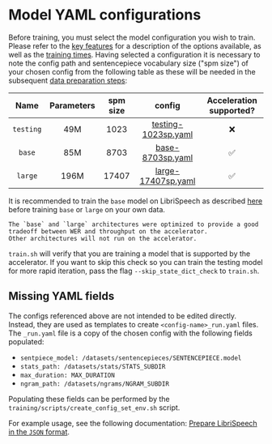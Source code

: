 # Model YAML configurations

Before training, you must select the model configuration you wish to train.
Please refer to the [key features](../key_features.md#model-configurations) for a description of the options available,
as well as the [training times](training_times.md).
Having selected a configuration it is necessary to note the config path and sentencepiece vocabulary size ("spm size")
of your chosen config from the following table as these will be needed in the subsequent [data preparation steps](data_preparation.md):

|    Name   | Parameters | spm size |                        config                        | Acceleration supported?  |
|:---------:|:----------:|:--------:|:----------------------------------------------------:|:------------------------:|
| `testing` | 49M        |     1023 | [testing-1023sp.yaml](https://github.com/MyrtleSoftware/caiman-asr/blob/main/training/configs/testing-1023sp.yaml) |  ❌ |
| `base`    | 85M        |     8703 | [base-8703sp.yaml](https://github.com/MyrtleSoftware/caiman-asr/blob/main/training/configs/base-8703sp.yaml)       |  ✅ |
| `large`   | 196M       |    17407 | [large-17407sp.yaml](https://github.com/MyrtleSoftware/caiman-asr/blob/main/training/configs/large-17407sp.yaml)   |  ✅ |

It is recommended to train the `base` model on LibriSpeech as described [here](training.md) before training `base` or `large` on your own data.

```admonish
The `base` and `large` architectures were optimized to provide a good tradeoff between WER and throughput on the accelerator.
Other architectures will not run on the accelerator.
```

`train.sh` will verify that you are training a model
that is supported by the accelerator.
If you want to skip this check so you can
train the testing model for more rapid iteration,
pass the flag `--skip_state_dict_check` to `train.sh`.

## Missing YAML fields <a name="missing_yaml_fields"></a>

The configs referenced above are not intended to be edited directly.  Instead, they are used as templates to create `<config-name>_run.yaml` files. The `_run.yaml` file is a copy of the chosen config with the following fields populated:

- `sentpiece_model: /datasets/sentencepieces/SENTENCEPIECE.model`
- `stats_path: /datasets/stats/STATS_SUBDIR`
- `max_duration: MAX_DURATION`
- `ngram_path: /datasets/ngrams/NGRAM_SUBDIR`

Populating these fields can be performed by the `training/scripts/create_config_set_env.sh` script.

For example usage, see the following documentation: [Prepare LibriSpeech in the `JSON` format](json_format.md#librispeech_json).

